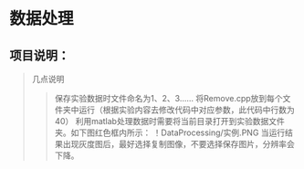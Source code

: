 # 数据处理
## 项目说明：
> 几点说明
>>保存实验数据时文件命名为1、2、3......
>>将Remove.cpp放到每个文件夹中运行（根据实验内容去修改代码中对应参数，此代码中行数为40）
>>利用matlab处理数据时需要将当前目录打开到实验数据文件夹。如下图红色框内所示：
！DataProcessing/实例.PNG 
>>当运行结果出现灰度图后，最好选择复制图像，不要选择保存图片，分辨率会下降。
